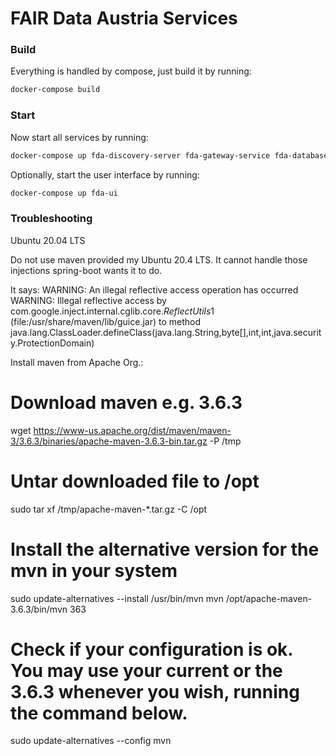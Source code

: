 # FAIR Data Austria Services

### Build

Everything is handled by compose, just build it by running:

```bash
docker-compose build
```

### Start

Now start all services by running:

```bash
docker-compose up fda-discovery-server fda-gateway-service fda-database-managing-service fda-container-managing-service fda-query-service fda-table-service fda-analyse-service
```

Optionally, start the user interface by running:

```bash
docker-compose up fda-ui
```

### Troubleshooting

Ubuntu 20.04 LTS

Do not use maven provided my Ubuntu 20.4 LTS. It cannot handle those injections spring-boot wants it to do.

It says: WARNING: An illegal reflective access operation has occurred
WARNING: Illegal reflective access by com.google.inject.internal.cglib.core.$ReflectUtils$1 (file:/usr/share/maven/lib/guice.jar) to method java.lang.ClassLoader.defineClass(java.lang.String,byte[],int,int,java.security.ProtectionDomain)

Install maven from Apache Org.:

# Download maven e.g. 3.6.3
wget https://www-us.apache.org/dist/maven/maven-3/3.6.3/binaries/apache-maven-3.6.3-bin.tar.gz -P /tmp

# Untar downloaded file to /opt
sudo tar xf /tmp/apache-maven-*.tar.gz -C /opt

# Install the alternative version for the mvn in your system
sudo update-alternatives --install /usr/bin/mvn mvn /opt/apache-maven-3.6.3/bin/mvn 363

# Check if your configuration is ok. You may use your current or the 3.6.3 whenever you wish, running the command below.
sudo update-alternatives --config mvn

